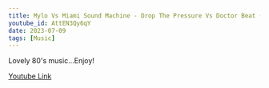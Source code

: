 ```yaml
---
title: Mylo Vs Miami Sound Machine - Drop The Pressure Vs Doctor Beat (Gloria Estefan)
youtube_id: AttEN3Qy6qY
date: 2023-07-09
tags: [Music]
---
```

Lovely 80's music...Enjoy!  

[Youtube Link](https://www.youtube.com/watch?v=AttEN3Qy6qY)  